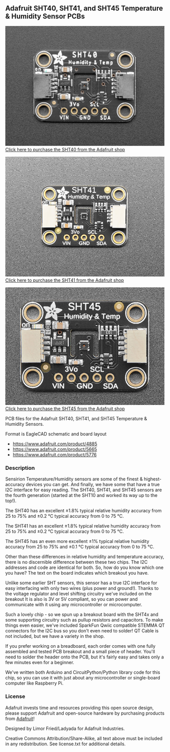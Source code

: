 ## Adafruit SHT40, SHT41, and SHT45 Temperature & Humidity Sensor PCBs

<a href="http://www.adafruit.com/products/4885"><img src="assets/4885.jpg?raw=true" width="500px"><br/>
Click here to purchase the SHT40 from the Adafruit shop</a>

<a href="http://www.adafruit.com/products/5776"><img src="assets/5776.jpg?raw=true" width="500px"><br/>
Click here to purchase the SHT41 from the Adafruit shop</a>

<a href="http://www.adafruit.com/products/5665"><img src="assets/5665.jpg?raw=true" width="500px"><br/>
Click here to purchase the SHT45 from the Adafruit shop</a>

PCB files for the Adafruit SHT40, SHT41, and SHT45 Temperature & Humidity Sensors. 

Format is EagleCAD schematic and board layout
* https://www.adafruit.com/product/4885
* https://www.adafruit.com/product/5665
* https://www.adafruit.com/product/5776

### Description



Sensirion Temperature/Humidity sensors are some of the finest & highest-accuracy devices you can get. And finally, we have some that have a true I2C interface for easy reading. The SHT40, SHT41, and SHT45 sensors are the fourth generation (started at the SHT10 and worked its way up to the top!).

The SHT40 has an excellent ±1.8% typical relative humidity accuracy from 25 to 75% and ±0.2 °C typical accuracy from 0 to 75 °C.

The SHT41 has an excellent ±1.8% typical relative humidity accuracy from 25 to 75% and ±0.2 °C typical accuracy from 0 to 75 °C.

The SHT45 has an even more excellent ±1% typical relative humidity accuracy from 25 to 75% and ±0.1 °C typical accuracy from 0 to 75 °C.

Other than these differences in relative humidity and temperature accuracy, there is no discernible difference between these two chips. The I2C addresses and code are identical for both. So, how do you know which one you have? The text on the board indicates which breakout you have.

Unlike some earlier SHT sensors, this sensor has a true I2C interface for easy interfacing with only two wires (plus power and ground!). Thanks to the voltage regulator and level shifting circuitry we've included on the breakout It is also is 3V or 5V compliant, so you can power and communicate with it using any microcontroller or microcomputer.

Such a lovely chip - so we spun up a breakout board with the SHT4x and some supporting circuitry such as pullup resistors and capacitors. To make things even easier, we've included SparkFun Qwiic compatible STEMMA QT connectors for the I2C bus so you don't even need to solder! QT Cable is not included, but we have a variety in the shop.

If you prefer working on a breadboard, each order comes with one fully assembled and tested PCB breakout and a small piece of header. You'll need to solder the header onto the PCB, but it's fairly easy and takes only a few minutes even for a beginner.

We've written both Arduino and CircuitPython/Python library code for this chip, so you can use it with just about any microcontroller or single-board computer like Raspberry Pi.

### License

Adafruit invests time and resources providing this open source design, please support Adafruit and open-source hardware by purchasing products from [Adafruit](https://www.adafruit.com)!

Designed by Limor Fried/Ladyada for Adafruit Industries.

Creative Commons Attribution/Share-Alike, all text above must be included in any redistribution. 
See license.txt for additional details.
